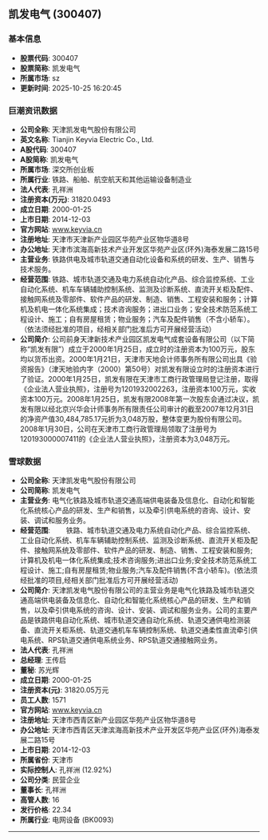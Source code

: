 ## 凯发电气 (300407)

### 基本信息

- **股票代码**: 300407
- **股票简称**: 凯发电气
- **所属市场**: sz
- **更新时间**: 2025-10-25 16:20:45

### 巨潮资讯数据

- **公司全称**: 天津凯发电气股份有限公司
- **英文名称**: Tianjin Keyvia Electric Co., Ltd.
- **A股代码**: 300407
- **A股简称**: 凯发电气
- **所属市场**: 深交所创业板
- **所属行业**: 铁路、船舶、航空航天和其他运输设备制造业
- **法人代表**: 孔祥洲
- **注册资本(万元)**: 31820.0493
- **成立日期**: 2000-01-25
- **上市日期**: 2014-12-03
- **官方网站**: www.keyvia.cn
- **注册地址**: 天津市天津新产业园区华苑产业区物华道8号
- **办公地址**: 天津市滨海高新技术产业开发区华苑产业区(环外)海泰发展二路15号
- **主营业务**: 铁路供电及城市轨道交通自动化设备和系统的研发、生产、销售与技术服务。
- **经营范围**: 铁路、城市轨道交通及电力系统自动化产品、综合监控系统、工业自动化系统、机车车辆辅助控制系统、监测及诊断系统、直流开关柜及配件、接触网系统及零部件、软件产品的研发、制造、销售、工程安装和服务；计算机及机电一体化系统集成；技术咨询服务；进出口业务；安全技术防范系统工程设计、施工；自有房屋租赁；物业服务；汽车及配件销售（不含小轿车）。（依法须经批准的项目，经相关部门批准后方可开展经营活动）
- **公司简介**: 公司前身天津新技术产业园区凯发电气成套设备有限公司（以下简称“凯发有限”）成立于2000年1月25日，成立时的注册资本为100万元，股东均以货币出资。2000年1月21日，天津市天地会计师事务所有限公司出具《验资报告》（津天地验内字（2000）第50号）对凯发有限设立时的注册资本进行了验证。2000年1月25日，凯发有限在天津市工商行政管理局登记注册，取得《企业法人营业执照》，注册号为1201932002263，注册资本100万元，实收资本100万元。2008年1月25日，凯发有限2008年第一次股东会通过决议，凯发有限以经北京兴华会计师事务所有限责任公司审计的截至2007年12月31日的净资产值30,484,785.17元折为3,048万股，整体变更为股份有限公司。2008年1月30日，公司在天津市工商行政管理局领取了注册号为120193000007411的《企业法人营业执照》，注册资本为3,048万元。

### 雪球数据

- **公司全称**: 天津凯发电气股份有限公司
- **公司简称**: 凯发电气
- **主营业务**: 电气化铁路及城市轨道交通高端供电装备及信息化、自动化和智能化系统核心产品的研发、生产和销售，以及牵引供电系统的咨询、设计、安装、调试和服务业务。
- **经营范围**: 　　铁路、城市轨道交通及电力系统自动化产品、综合监控系统、工业自动化系统、机车车辆辅助控制系统、监测及诊断系统、直流开关柜及配件、接触网系统及零部件、软件产品的研发、制造、销售、工程安装和服务;计算机及机电一体化系统集成;技术咨询服务;进出口业务;安全技术防范系统工程设计、施工;自有房屋租赁;物业服务;汽车及配件销售(不含小轿车)。(依法须经批准的项目,经相关部门批准后方可开展经营活动)
- **公司简介**: 天津凯发电气股份有限公司的主营业务是电气化铁路及城市轨道交通高端供电装备及信息化、自动化和智能化系统核心产品的研发、生产和销售，以及牵引供电系统的咨询、设计、安装、调试和服务业务。公司的主要产品是铁路供电自动化系统、城市轨道交通自动化系统、轨道交通供电检测装备、直流开关柜系统、轨道交通机车车辆控制系统、轨道交通柔性直流牵引供电系统、RPS轨道交通供电系统业务、RPS轨道交通接触网业务。
- **法人代表**: 孔祥洲
- **总经理**: 王传启
- **董秘**: 苏光辉
- **成立日期**: 2000-01-25
- **注册资本(元)**: 31820.05万元
- **员工人数**: 1571
- **官方网站**: www.keyvia.cn
- **注册地址**: 天津市西青区新产业园区华苑产业区物华道8号
- **办公地址**: 天津市西青区天津滨海高新技术产业开发区华苑产业区(环外)海泰发展二路15号
- **上市日期**: 2014-12-03
- **所属省份**: 天津市
- **实际控制人**: 孔祥洲 (12.92%)
- **公司分类**: 民营企业
- **董事长**: 孔祥洲
- **高管人数**: 16
- **发行价格**: 22.34
- **所属行业**: 电网设备 (BK0093)

---